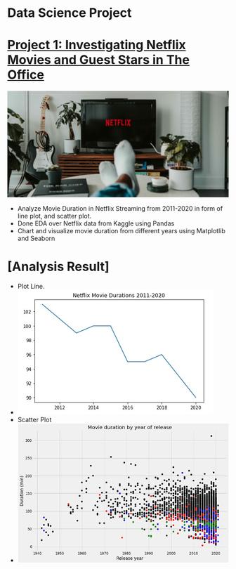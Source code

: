 # Data Science Project

# [Project 1: Investigating Netflix Movies and Guest Stars in The Office](https://github.com/Steve246/Data-Science-Project/blob/main/Investigating%20Netflix%20Movies%20and%20Guest%20Stars%20in%20The%20Office/notebook.ipynb) 
![](/Investigating%20Netflix%20Movies%20and%20Guest%20Stars%20in%20The%20Office/Scatter%20Plot%20Based%20on%20Genre.jpeg)
* Analyze Movie Duration in Netflix Streaming from 2011-2020 in form of line plot, and scatter plot.
* Done EDA over Netflix data from Kaggle using Pandas 
* Chart and visualize movie duration from different years using Matplotlib and Seaborn 

# [Analysis Result]
* Plot Line.
* ![](Investigating%20Netflix%20Movies%20and%20Guest%20Stars%20in%20The%20Office/Plot%20Line%20Trend%20of%20Genre.jpeg)
* Scatter Plot
* ![](Investigating%20Netflix%20Movies%20and%20Guest%20Stars%20in%20The%20Office/Image%20of%20Netflix.jpeg)
